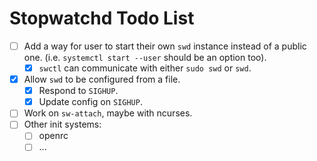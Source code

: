 # Stopwatchd Todo List

 - [ ] Add a way for user to start their own `swd` instance instead of a public one. (i.e. `systemctl start --user` should be an option too).
   - [x] `swctl` can communicate with either `sudo swd` or `swd`.
 - [x] Allow `swd` to be configured from a file.
   - [x] Respond to `SIGHUP`.
   - [x] Update config on `SIGHUP`.
 - [ ] Work on `sw-attach`, maybe with ncurses.
 - [ ] Other init systems:
   - [ ] openrc
   - [ ] ...